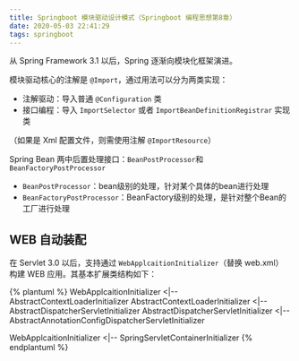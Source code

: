 ```yaml
---
title: Springboot 模块驱动设计模式（Springboot 编程思想第8章）
date: 2020-05-03 22:41:29
tags: springboot
---
```


从 Spring Framework 3.1 以后，Spring 逐渐向模块化框架演进。

<!--more-->

模块驱动核心的注解是 `@Import`，通过用法可以分为两类实现：

+ 注解驱动：导入普通 `@Configuration` 类
+ 接口编程：导入 `ImportSelector` 或者 `ImportBeanDefinitionRegistrar` 实现类

（如果是 Xml 配置文件，则需使用注解 `@ImportResource`）

Spring Bean 两中后置处理接口：`BeanPostProcessor`和`BeanFactoryPostProcessor`

+ `BeanPostProcessor`：bean级别的处理，针对某个具体的bean进行处理
+ `BeanFactoryPostProcessor`：BeanFactory级别的处理，是针对整个Bean的工厂进行处理

## WEB 自动装配

在 Servlet 3.0 以后，支持通过 `WebApplcaitionInitializer`（替换 web.xml） 构建 WEB 应用。其基本扩展类结构如下：

{% plantuml %}
WebApplcaitionInitializer <|-- AbstractContextLoaderInitializer
AbstractContextLoaderInitializer <|-- AbstractDispatcherServletInitializer
AbstractDispatcherServletInitializer <|-- AbstractAnnotationConfigDispatcherServletInitializer

WebApplcaitionInitializer <|-- SpringServletContainerInitializer
{% endplantuml %}
 